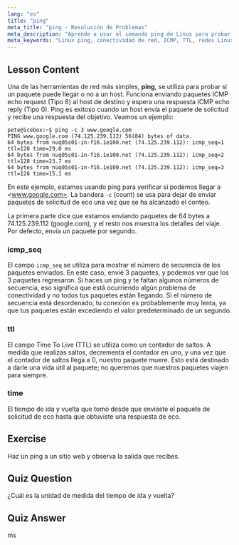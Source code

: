 ```yaml
---
lang: "es"
title: "ping"
meta_title: "ping - Resolución de Problemas"
meta_description: "Aprende a usar el comando ping de Linux para probar la conectividad de red y solucionar problemas. Comprende ICMP, TTL y el tiempo de ida y vuelta para un diagnóstico de red efectivo."
meta_keywords: "Linux ping, conectividad de red, ICMP, TTL, redes Linux, Linux para principiantes, tutorial de Linux, comando ping"
---
```


## Lesson Content

Una de las herramientas de red más simples, **ping**, se utiliza para probar si un paquete puede llegar o no a un host. Funciona enviando paquetes ICMP echo request (Tipo 8) al host de destino y espera una respuesta ICMP echo reply (Tipo 0). Ping es exitoso cuando un host envía el paquete de solicitud y recibe una respuesta del objetivo. Veamos un ejemplo:

```plaintext
pete@icebox:~$ ping -c 3 www.google.com
PING www.google.com (74.125.239.112) 56(84) bytes of data.
64 bytes from nuq05s01-in-f16.1e100.net (74.125.239.112): icmp_seq=1 ttl=128 time=29.0 ms
64 bytes from nuq05s01-in-f16.1e100.net (74.125.239.112): icmp_seq=2 ttl=128 time=23.7 ms
64 bytes from nuq05s01-in-f16.1e100.net (74.125.239.112): icmp_seq=3 ttl=128 time=15.1 ms
```

En este ejemplo, estamos usando ping para verificar si podemos llegar a <www.google.com>. La bandera `-c` (count) se usa para dejar de enviar paquetes de solicitud de eco una vez que se ha alcanzado el conteo.

La primera parte dice que estamos enviando paquetes de 64 bytes a 74.125.239.112 (google.com), y el resto nos muestra los detalles del viaje. Por defecto, envía un paquete por segundo.

### icmp_seq

El campo `icmp_seq` se utiliza para mostrar el número de secuencia de los paquetes enviados. En este caso, envié 3 paquetes, y podemos ver que los 3 paquetes regresaron. Si haces un ping y te faltan algunos números de secuencia, eso significa que está ocurriendo algún problema de conectividad y no todos tus paquetes están llegando. Si el número de secuencia está desordenado, tu conexión es probablemente muy lenta, ya que tus paquetes están excediendo el valor predeterminado de un segundo.

### ttl

El campo Time To Live (TTL) se utiliza como un contador de saltos. A medida que realizas saltos, decrementa el contador en uno, y una vez que el contador de saltos llega a 0, nuestro paquete muere. Esto está destinado a darle una vida útil al paquete; no queremos que nuestros paquetes viajen para siempre.

### time

El tiempo de ida y vuelta que tomó desde que enviaste el paquete de solicitud de eco hasta que obtuviste una respuesta de eco.

## Exercise

Haz un ping a un sitio web y observa la salida que recibes.

## Quiz Question

¿Cuál es la unidad de medida del tiempo de ida y vuelta?

## Quiz Answer

ms
